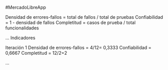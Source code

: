 #MercadoLibreApp

Densidad de errores-fallos = total de fallos / total de pruebas
Confiabilidad = 1 - densidad de fallos
Completitud = casos de prueba / total funcionalidades


…
Indicadores

Iteración 1
Densidad de errores-fallos = 4/12= 0,3333
Confiabilidad = 0,6667
Completitud = 12/2=2


…



